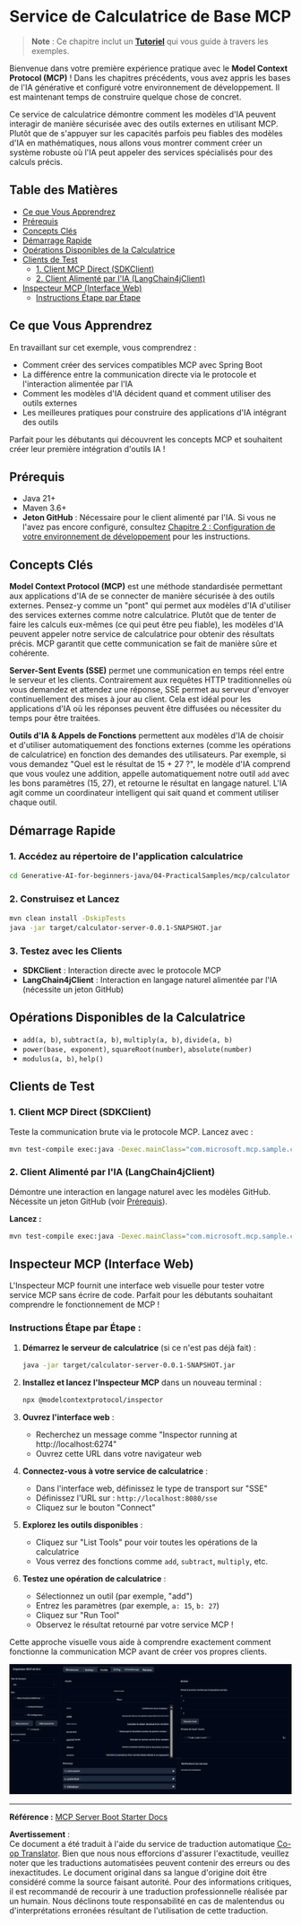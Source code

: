 <!--
CO_OP_TRANSLATOR_METADATA:
{
  "original_hash": "5bd7a347d6ed1d706443f9129dd29dd9",
  "translation_date": "2025-07-25T08:41:03+00:00",
  "source_file": "04-PracticalSamples/mcp/calculator/README.md",
  "language_code": "fr"
}
-->
# Service de Calculatrice de Base MCP

>**Note** : Ce chapitre inclut un [**Tutoriel**](./TUTORIAL.md) qui vous guide à travers les exemples.

Bienvenue dans votre première expérience pratique avec le **Model Context Protocol (MCP)** ! Dans les chapitres précédents, vous avez appris les bases de l'IA générative et configuré votre environnement de développement. Il est maintenant temps de construire quelque chose de concret.

Ce service de calculatrice démontre comment les modèles d'IA peuvent interagir de manière sécurisée avec des outils externes en utilisant MCP. Plutôt que de s'appuyer sur les capacités parfois peu fiables des modèles d'IA en mathématiques, nous allons vous montrer comment créer un système robuste où l'IA peut appeler des services spécialisés pour des calculs précis.

## Table des Matières

- [Ce que Vous Apprendrez](../../../../../04-PracticalSamples/mcp/calculator)
- [Prérequis](../../../../../04-PracticalSamples/mcp/calculator)
- [Concepts Clés](../../../../../04-PracticalSamples/mcp/calculator)
- [Démarrage Rapide](../../../../../04-PracticalSamples/mcp/calculator)
- [Opérations Disponibles de la Calculatrice](../../../../../04-PracticalSamples/mcp/calculator)
- [Clients de Test](../../../../../04-PracticalSamples/mcp/calculator)
  - [1. Client MCP Direct (SDKClient)](../../../../../04-PracticalSamples/mcp/calculator)
  - [2. Client Alimenté par l'IA (LangChain4jClient)](../../../../../04-PracticalSamples/mcp/calculator)
- [Inspecteur MCP (Interface Web)](../../../../../04-PracticalSamples/mcp/calculator)
  - [Instructions Étape par Étape](../../../../../04-PracticalSamples/mcp/calculator)

## Ce que Vous Apprendrez

En travaillant sur cet exemple, vous comprendrez :
- Comment créer des services compatibles MCP avec Spring Boot
- La différence entre la communication directe via le protocole et l'interaction alimentée par l'IA
- Comment les modèles d'IA décident quand et comment utiliser des outils externes
- Les meilleures pratiques pour construire des applications d'IA intégrant des outils

Parfait pour les débutants qui découvrent les concepts MCP et souhaitent créer leur première intégration d'outils IA !

## Prérequis

- Java 21+
- Maven 3.6+
- **Jeton GitHub** : Nécessaire pour le client alimenté par l'IA. Si vous ne l'avez pas encore configuré, consultez [Chapitre 2 : Configuration de votre environnement de développement](../../../02-SetupDevEnvironment/README.md) pour les instructions.

## Concepts Clés

**Model Context Protocol (MCP)** est une méthode standardisée permettant aux applications d'IA de se connecter de manière sécurisée à des outils externes. Pensez-y comme un "pont" qui permet aux modèles d'IA d'utiliser des services externes comme notre calculatrice. Plutôt que de tenter de faire les calculs eux-mêmes (ce qui peut être peu fiable), les modèles d'IA peuvent appeler notre service de calculatrice pour obtenir des résultats précis. MCP garantit que cette communication se fait de manière sûre et cohérente.

**Server-Sent Events (SSE)** permet une communication en temps réel entre le serveur et les clients. Contrairement aux requêtes HTTP traditionnelles où vous demandez et attendez une réponse, SSE permet au serveur d'envoyer continuellement des mises à jour au client. Cela est idéal pour les applications d'IA où les réponses peuvent être diffusées ou nécessiter du temps pour être traitées.

**Outils d'IA & Appels de Fonctions** permettent aux modèles d'IA de choisir et d'utiliser automatiquement des fonctions externes (comme les opérations de calculatrice) en fonction des demandes des utilisateurs. Par exemple, si vous demandez "Quel est le résultat de 15 + 27 ?", le modèle d'IA comprend que vous voulez une addition, appelle automatiquement notre outil `add` avec les bons paramètres (15, 27), et retourne le résultat en langage naturel. L'IA agit comme un coordinateur intelligent qui sait quand et comment utiliser chaque outil.

## Démarrage Rapide

### 1. Accédez au répertoire de l'application calculatrice
```bash
cd Generative-AI-for-beginners-java/04-PracticalSamples/mcp/calculator
```

### 2. Construisez et Lancez
```bash
mvn clean install -DskipTests
java -jar target/calculator-server-0.0.1-SNAPSHOT.jar
```

### 3. Testez avec les Clients
- **SDKClient** : Interaction directe avec le protocole MCP
- **LangChain4jClient** : Interaction en langage naturel alimentée par l'IA (nécessite un jeton GitHub)

## Opérations Disponibles de la Calculatrice

- `add(a, b)`, `subtract(a, b)`, `multiply(a, b)`, `divide(a, b)`
- `power(base, exponent)`, `squareRoot(number)`, `absolute(number)`
- `modulus(a, b)`, `help()`

## Clients de Test

### 1. Client MCP Direct (SDKClient)
Teste la communication brute via le protocole MCP. Lancez avec :
```bash
mvn test-compile exec:java -Dexec.mainClass="com.microsoft.mcp.sample.client.SDKClient" -Dexec.classpathScope=test
```

### 2. Client Alimenté par l'IA (LangChain4jClient)
Démontre une interaction en langage naturel avec les modèles GitHub. Nécessite un jeton GitHub (voir [Prérequis](../../../../../04-PracticalSamples/mcp/calculator)).

**Lancez :**
```bash
mvn test-compile exec:java -Dexec.mainClass="com.microsoft.mcp.sample.client.LangChain4jClient" -Dexec.classpathScope=test
```

## Inspecteur MCP (Interface Web)

L'Inspecteur MCP fournit une interface web visuelle pour tester votre service MCP sans écrire de code. Parfait pour les débutants souhaitant comprendre le fonctionnement de MCP !

### Instructions Étape par Étape :

1. **Démarrez le serveur de calculatrice** (si ce n'est pas déjà fait) :
   ```bash
   java -jar target/calculator-server-0.0.1-SNAPSHOT.jar
   ```

2. **Installez et lancez l'Inspecteur MCP** dans un nouveau terminal :
   ```bash
   npx @modelcontextprotocol/inspector
   ```

3. **Ouvrez l'interface web** :
   - Recherchez un message comme "Inspector running at http://localhost:6274"
   - Ouvrez cette URL dans votre navigateur web

4. **Connectez-vous à votre service de calculatrice** :
   - Dans l'interface web, définissez le type de transport sur "SSE"
   - Définissez l'URL sur : `http://localhost:8080/sse`
   - Cliquez sur le bouton "Connect"

5. **Explorez les outils disponibles** :
   - Cliquez sur "List Tools" pour voir toutes les opérations de la calculatrice
   - Vous verrez des fonctions comme `add`, `subtract`, `multiply`, etc.

6. **Testez une opération de calculatrice** :
   - Sélectionnez un outil (par exemple, "add")
   - Entrez les paramètres (par exemple, `a: 15`, `b: 27`)
   - Cliquez sur "Run Tool"
   - Observez le résultat retourné par votre service MCP !

Cette approche visuelle vous aide à comprendre exactement comment fonctionne la communication MCP avant de créer vos propres clients.

![npx inspector](../../../../../translated_images/tool.214c70103694335c4cfdc2d624373dfce4b0162f6aea089ac1da9051fb563b7f.fr.png)

---
**Référence :** [MCP Server Boot Starter Docs](https://docs.spring.io/spring-ai/reference/api/mcp/mcp-server-boot-starter-docs.html)

**Avertissement** :  
Ce document a été traduit à l'aide du service de traduction automatique [Co-op Translator](https://github.com/Azure/co-op-translator). Bien que nous nous efforcions d'assurer l'exactitude, veuillez noter que les traductions automatisées peuvent contenir des erreurs ou des inexactitudes. Le document original dans sa langue d'origine doit être considéré comme la source faisant autorité. Pour des informations critiques, il est recommandé de recourir à une traduction professionnelle réalisée par un humain. Nous déclinons toute responsabilité en cas de malentendus ou d'interprétations erronées résultant de l'utilisation de cette traduction.